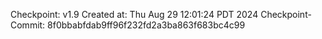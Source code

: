 Checkpoint: v1.9
Created at: Thu Aug 29 12:01:24 PDT 2024
Checkpoint-Commit: 8f0bbabfdab9ff96f232fd2a3ba863f683bc4c99
